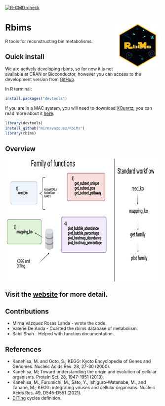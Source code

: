 
<!-- README.md is generated from README.Rmd. Please edit that file -->

<!-- badges: start -->
[![R-CMD-check](https://github.com/mirnavazquez/RbiMs/workflows/R-CMD-check/badge.svg)](https://github.com/mirnavazquez/RbiMs/actions)
<!-- badges: end -->

# **Rbims** <img src="man/figures/Logo-rRbiMs.png"  width="150" height="150" align="right" />

<!-- badges: start -->
<!-- badges: end -->

R tools for reconstructing bin metabolisms.

## Quick install

We are actively developing rbims, so for now it is not available at CRAN or Bioconductor, however you can access to the development version from [GitHub](https://github.com/mirnavazquez/RbiMs).

In R terminal:

``` r
install.packages("devtools")
```

If you are in a MAC system, you will need to download [XQuartz](https://www.xquartz.org/), you can read more about it [here](https://stackoverflow.com/questions/38952427/include-cairo-r-on-a-mac). 

``` r
library(devtools)
install_github("mirnavazquez/RbiMs")
library(rbims)
```

## Overview

<img src="man/figures/rRbiMs-3.png"  width="800" height="400" align="center" />

## Visit the [website](https://mirnavazquez.github.io/RbiMs/) for more detail. 

## Contributions

- Mirna Vázquez Rosas Landa - wrote the code. 
- Valerie De Anda - Cuarted the rbims database of metabolism. 
- Sahil Shah - Helped with function documentation.


## References

-   Kanehisa, M. and Goto, S.; KEGG: Kyoto Encyclopedia of Genes and
    Genomes. Nucleic Acids Res. 28, 27-30 (2000).
-   Kanehisa, M; Toward understanding the origin and evolution of
    cellular organisms. Protein Sci. 28, 1947-1951 (2019).
-   Kanehisa, M., Furumichi, M., Sato, Y., Ishiguro-Watanabe, M., and
    Tanabe, M.; KEGG: integrating viruses and cellular organisms.
    Nucleic Acids Res. 49, D545-D551 (2021).
-   [DiTing](https://github.com/xuechunxu/DiTing) cycles definition.
